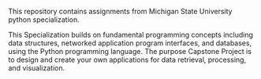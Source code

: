 This repository contains assignments from Michigan State University python specialization.

This Specialization builds on fundamental programming concepts including data
structures, networked application program interfaces, and databases,
using the Python programming language.
The purpose Capstone Project is to design and create your own applications
for data retrieval, processing, and visualization.

